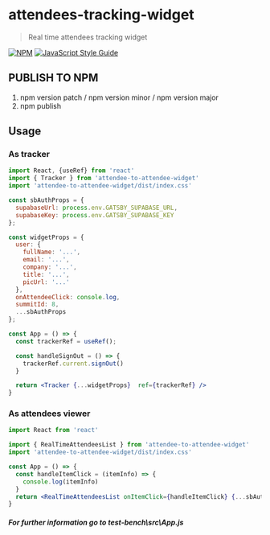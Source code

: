 # attendees-tracking-widget

> Real time attendees tracking widget

[![NPM](https://img.shields.io/npm/v/attendee-to-attendee-widget.svg)](https://www.npmjs.com/package/attendee-to-attendee-widget) [![JavaScript Style Guide](https://img.shields.io/badge/code_style-standard-brightgreen.svg)](https://standardjs.com)

## PUBLISH TO NPM

1. npm version patch / npm version minor / npm version major
2. npm publish

## Usage
### As tracker
```jsx
import React, {useRef} from 'react'
import { Tracker } from 'attendee-to-attendee-widget'
import 'attendee-to-attendee-widget/dist/index.css'

const sbAuthProps = {
  supabaseUrl: process.env.GATSBY_SUPABASE_URL,
  supabaseKey: process.env.GATSBY_SUPABASE_KEY
};

const widgetProps = {
  user: {
    fullName: '...',
    email: '...',
    company: '...',
    title: '...',
    picUrl: '...'
  },
  onAttendeeClick: console.log,
  summitId: 8,
  ...sbAuthProps
};

const App = () => {
  const trackerRef = useRef();

  const handleSignOut = () => {
    trackerRef.current.signOut()
  }

  return <Tracker {...widgetProps}  ref={trackerRef} />
}
```

### As attendees viewer
```jsx
import React from 'react'

import { RealTimeAttendeesList } from 'attendee-to-attendee-widget'
import 'attendee-to-attendee-widget/dist/index.css'

const App = () => {
  const handleItemClick = (itemInfo) => {
    console.log(itemInfo)
  }
  return <RealTimeAttendeesList onItemClick={handleItemClick} {...sbAuthProps} title='Looking at this page' summitId={widgetProps.summitId} />
}
```

##### For further information go to test-bench\src\App.js